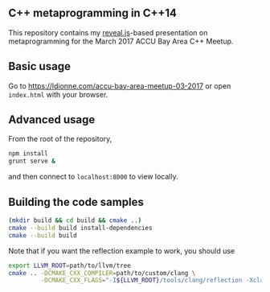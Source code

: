 ## C++ metaprogramming in C++14

This repository contains my [reveal.js][]-based presentation on metaprogramming
for the March 2017 ACCU Bay Area C++ Meetup.

## Basic usage
Go to https://ldionne.com/accu-bay-area-meetup-03-2017 or open `index.html`
with your browser.

## Advanced usage
From the root of the repository,
```sh
npm install
grunt serve &
```

and then connect to `localhost:8000` to view locally.

## Building the code samples

```sh
(mkdir build && cd build && cmake ..)
cmake --build build install-dependencies
cmake --build build
```

Note that if you want the reflection example to work, you should use

```sh
export LLVM_ROOT=path/to/llvm/tree
cmake .. -DCMAKE_CXX_COMPILER=path/to/custom/clang \
         -DCMAKE_CXX_FLAGS="-I${LLVM_ROOT}/tools/clang/reflection -Xclang -freflection"
```

<!-- Links -->
[reveal.js]: https://github.com/hakimel/reveal.js
